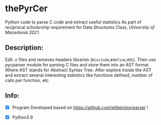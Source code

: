 # thePyrCer
Python code to parse C code and extract useful statistics
As part of reciprocal scholarship requirement for Data Structures Class, *University of Macedonia 2021*.

## Description:
Edit .c files and removes headers libraries (`#include`,`#define`,etc).
Then use pycparser module for parsing C files and store them into an AST format.
Where AST stands for Abstract Syntax Tree. After explore inside the AST and extract several interesting statistics like functions defined, number of calls per function, etc.

## Info:

 - [X] Program Developed based on https://github.com/eliben/pycparser !

 - [X] Python3.9
